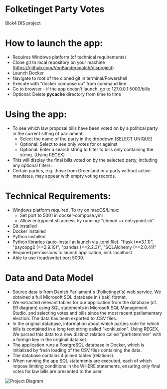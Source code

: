 # Folketinget Party Votes
Blok4 DIS project

# How to launch the app: 
* Requires Windows platform (cf technical requirements)  
* Clone git to local repository on your machine (https://github.com/VonBandersnatch/disproject)
* Launch Docker
* Navigate to root of the cloned git in terminal/Powershell 
* Execute with "docker compose up" from command line
* Go to browser - if the app doesn't launch, go to 127.0.0.1:5000/bills
* Optional: Delete __pycache__ directory from time to time 

# Using the app:
* To see which law proposal bills have been voted on by a political party in the current sitting of parliament:
    - Select the name of the party in the dropdown (SELECT UNIQUE)
    - Optional: Select to see only votes for or against 
    - Optional: Enter a search string to filter to bills only containing the string. (Using REGEX)
* This will display the final bills voted on by the selected party, including any optional filters.
* Certain parties, e.g. those from Greenland or a party without active mandates, may appear with empty voting records.    

# Technical Requirements:
* Windows platform required. To try on macOS/Linux: 
    - Set port to 5001 in docker-compose.yml
    - Allow entrypoint.sh access by running: "chmod +x entrypoint.sh"
* Git installed 
* Docker installed
* Python installed
* Python libraries (auto-install at launch via .toml file):
    "flask (==3.1.1)",
    "psycopg2 (==2.9.10)",
    "pandas (==2.2.3)",
    "SQLAlchemy (==2.0.41)"
* Required permissions to launch application, incl. localhost
* Able to use (read/write) port 5000. 

# Data and Data Model
* Source data is from Danish Parliament's (Folketinget's) web service. We obtained a full Microsoft SQL database in (.bak) format.
* We extracted relevant tables for our application from the database (cf. ER diagram) using SQL statements in Microsoft SQL Management Studio, and selecting votes and bills since the most recent parliamentary election. The data has been exported to .CSV files. 
* In the original database, information about which parties vote for which bills is contained in a long text string called "konklusion". Using REGEX, We parsed this data to a new distinct relation called "partistemmer" with a foreign key in the original data set.       
* The application runs a PostgreSQL database in Docker, which is initialized by fresh loading of the CSV files containing the data.
* The database contains 4 joined tables (relations). 
* When running the app SQL statements are executed, each of which impose limiting conditions in the WHERE statements, ensuring only final votes for law bills are presented to the user.   

![Project Diagram](er_diagram.png)

